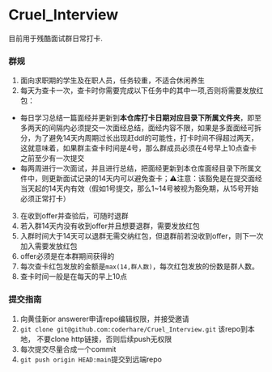 # Cruel_Interview
目前用于残酷面试群日常打卡.

### 群规
1. 面向求职期的学生及在职人员，任务较重，不适合休闲养生
2. 每天为查卡一次，查卡时你需要完成以下任务中的其中一项,否则将需要发放红包：
  - 每日学习总结一篇面经并更新到**本仓库打卡日期对应目录下所属文件夹**，即至多两天的间隔内必须提交一次面经总结，面经内容不限，如果是多面面经可拆分，为了避免14天内周期过长出现赶ddl的可能性，打卡时间不得超过两天，
    这就意味着，如果群主查卡时间是4号，那么群成员必须在4号早上10点查卡之前至少有一次提交
  - 每两周进行一次面试，并且进行总结，把面经更新到本仓库面经目录下所属文件中，则更新面试记录的14天内可以避免查卡；⚠️注意：该豁免是在提交面经当天起的14天内有效（假如1号提交，那么1~14号被视为豁免期，从15号开始必须正常打卡）
3. 在收到offer并查验后，可随时退群
4. 若入群14天内没有收到offer并且想要退群，需要发放红包
5. 入群时间大于14天可以退群无需交纳红包，但退群前若没收到offer，则下一次加入需要发放红包
6. offer必须是在本群期间获得的
8. 每次查卡红包发放的金额是`max(14,群人数)`，每次红包发放的份数是群人数。
9. 查卡时间一般是在每天的早上10点

### 提交指南
1. 向黄佳新or answerer申请repo编辑权限，并接受邀请
2. `git clone git@github.com:coderhare/Cruel_Interview.git` 该repo到本地， 不要clone http链接，否则后续push无权限
3. 每次提交尽量合成一个commit
4. `git push origin HEAD:main`提交到远端repo
